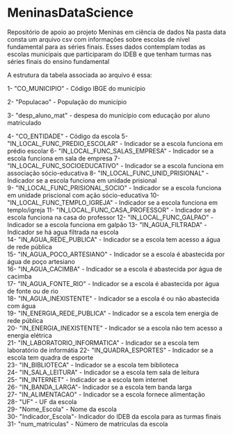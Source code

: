 # MeninasDataScience

Repositório de apoio ao projeto Meninas em ciência de dados
Na pasta data consta um arquivo csv com informações sobre escolas de nível fundamental para as séries finais. Esses dados contemplam todas as escolas municipais que participaram do IDEB e que tenham turmas nas séries finais do ensino fundamental

A estrutura da tabela associada ao arquivo é essa:

 1-  "CO_MUNICIPIO" - Código IBGE do município
 
 
 2-  "Populacao" - População do município
 
 
 3-  "desp_aluno_mat" - despesa do município com educação por aluno matriculado 
 
 
 4-  "CO_ENTIDADE" - Código da escola
 5-  "IN_LOCAL_FUNC_PREDIO_ESCOLAR" - Indicador se a escola funciona em prédio escolar 
 6- "IN_LOCAL_FUNC_SALAS_EMPRESA"  - Indicador se a escola funciona em sala de empresa
 7-  "IN_LOCAL_FUNC_SOCIOEDUCATIVO"  - Indicador se a escola funciona em associação sócio-educativa
 8- "IN_LOCAL_FUNC_UNID_PRISIONAL" - Indicador se a escola funciona em unidade prisional  
 9- "IN_LOCAL_FUNC_PRISIONAL_SOCIO" - Indicador se a escola funciona em unidade priscional com ação sócio-educativa
10- "IN_LOCAL_FUNC_TEMPLO_IGREJA"   - Indicador se a escola funciona em templo/igreja 
11- "IN_LOCAL_FUNC_CASA_PROFESSOR"  - Indicador se a escola funciona na casa do professor 
12-  "IN_LOCAL_FUNC_GALPAO"         - Indicador se a escola funciona em galpão
13- "IN_AGUA_FILTRADA"  - Indicador se há agua filtrada na escola            
14- "IN_AGUA_REDE_PUBLICA" - Indicador se a escola tem acesso a água de rede pública         
15- "IN_AGUA_POCO_ARTESIANO" - Indicador se a escola é abastecida por água de poço artesiano      
16- "IN_AGUA_CACIMBA" - Indicador se a escola é abastecida por água de cacimba              
17- "IN_AGUA_FONTE_RIO" - Indicador se a escola é abastecida por água de fonte ou de rio              
18- "IN_AGUA_INEXISTENTE" - Indicador se a escola é ou não abastecida com água         
19- "IN_ENERGIA_REDE_PUBLICA" - Indicador se a escola tem energia de rede pública       
20- "IN_ENERGIA_INEXISTENTE" - Indicador se a escola não tem acesso a energia elétrica       
21- "IN_LABORATORIO_INFORMATICA" - Indicador se a escola tem laboratório de informátia
22- "IN_QUADRA_ESPORTES" - Indicador se a escola tem quadra de esporte           
23- "IN_BIBLIOTECA" - Indicador se a escola tem biblioteca                
24- "IN_SALA_LEITURA" - Indicador se a escola tem sala de leitura              
25- "IN_INTERNET" - Indicador se a escola tem internet                  
26- "IN_BANDA_LARGA"- Indicador se a escola tem banda larga                
27- "IN_ALIMENTACAO" - Indicador se a escola fornece alimentação              
28- "UF" - UF da escola                           
29- "Nome_Escola" - Nome da escola                  
30- "Indicador_Escola"- Indicador do IDEB da escola para as turmas finais             
31- "num_matriculas" - Número de matrículas da escola
